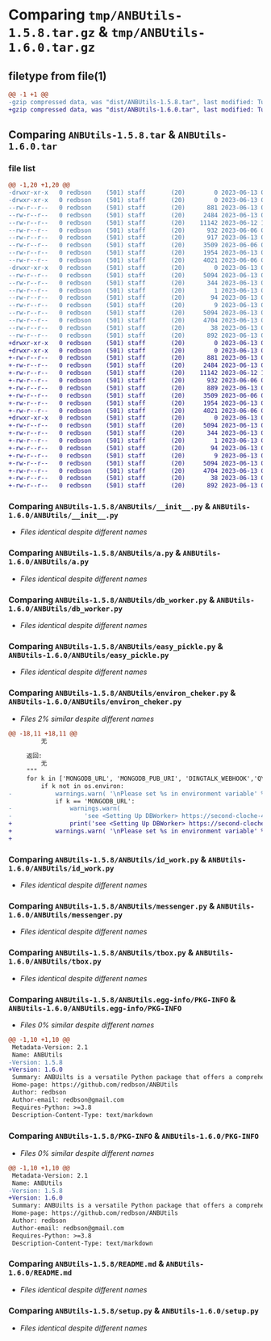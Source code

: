 # Comparing `tmp/ANBUtils-1.5.8.tar.gz` & `tmp/ANBUtils-1.6.0.tar.gz`

## filetype from file(1)

```diff
@@ -1 +1 @@
-gzip compressed data, was "dist/ANBUtils-1.5.8.tar", last modified: Tue Jun 13 06:11:14 2023, max compression
+gzip compressed data, was "dist/ANBUtils-1.6.0.tar", last modified: Tue Jun 13 06:24:35 2023, max compression
```

## Comparing `ANBUtils-1.5.8.tar` & `ANBUtils-1.6.0.tar`

### file list

```diff
@@ -1,20 +1,20 @@
-drwxr-xr-x   0 redbson    (501) staff       (20)        0 2023-06-13 06:11:14.311587 ANBUtils-1.5.8/
-drwxr-xr-x   0 redbson    (501) staff       (20)        0 2023-06-13 06:11:14.310127 ANBUtils-1.5.8/ANBUtils/
--rw-r--r--   0 redbson    (501) staff       (20)      881 2023-06-13 06:10:43.000000 ANBUtils-1.5.8/ANBUtils/__init__.py
--rw-r--r--   0 redbson    (501) staff       (20)     2484 2023-06-13 05:24:45.000000 ANBUtils-1.5.8/ANBUtils/a.py
--rw-r--r--   0 redbson    (501) staff       (20)    11142 2023-06-12 14:50:29.000000 ANBUtils-1.5.8/ANBUtils/db_worker.py
--rw-r--r--   0 redbson    (501) staff       (20)      932 2023-06-06 05:14:52.000000 ANBUtils-1.5.8/ANBUtils/easy_pickle.py
--rw-r--r--   0 redbson    (501) staff       (20)      917 2023-06-13 04:40:10.000000 ANBUtils-1.5.8/ANBUtils/environ_cheker.py
--rw-r--r--   0 redbson    (501) staff       (20)     3509 2023-06-06 05:12:32.000000 ANBUtils-1.5.8/ANBUtils/id_work.py
--rw-r--r--   0 redbson    (501) staff       (20)     1954 2023-06-13 04:36:50.000000 ANBUtils-1.5.8/ANBUtils/messenger.py
--rw-r--r--   0 redbson    (501) staff       (20)     4021 2023-06-06 05:17:20.000000 ANBUtils-1.5.8/ANBUtils/tbox.py
-drwxr-xr-x   0 redbson    (501) staff       (20)        0 2023-06-13 06:11:14.311116 ANBUtils-1.5.8/ANBUtils.egg-info/
--rw-r--r--   0 redbson    (501) staff       (20)     5094 2023-06-13 06:11:14.000000 ANBUtils-1.5.8/ANBUtils.egg-info/PKG-INFO
--rw-r--r--   0 redbson    (501) staff       (20)      344 2023-06-13 06:11:14.000000 ANBUtils-1.5.8/ANBUtils.egg-info/SOURCES.txt
--rw-r--r--   0 redbson    (501) staff       (20)        1 2023-06-13 06:11:14.000000 ANBUtils-1.5.8/ANBUtils.egg-info/dependency_links.txt
--rw-r--r--   0 redbson    (501) staff       (20)       94 2023-06-13 06:11:14.000000 ANBUtils-1.5.8/ANBUtils.egg-info/requires.txt
--rw-r--r--   0 redbson    (501) staff       (20)        9 2023-06-13 06:11:14.000000 ANBUtils-1.5.8/ANBUtils.egg-info/top_level.txt
--rw-r--r--   0 redbson    (501) staff       (20)     5094 2023-06-13 06:11:14.311379 ANBUtils-1.5.8/PKG-INFO
--rw-r--r--   0 redbson    (501) staff       (20)     4704 2023-06-13 06:05:52.000000 ANBUtils-1.5.8/README.md
--rw-r--r--   0 redbson    (501) staff       (20)       38 2023-06-13 06:11:14.311676 ANBUtils-1.5.8/setup.cfg
--rw-r--r--   0 redbson    (501) staff       (20)      892 2023-06-13 06:07:13.000000 ANBUtils-1.5.8/setup.py
+drwxr-xr-x   0 redbson    (501) staff       (20)        0 2023-06-13 06:24:35.083709 ANBUtils-1.6.0/
+drwxr-xr-x   0 redbson    (501) staff       (20)        0 2023-06-13 06:24:35.082434 ANBUtils-1.6.0/ANBUtils/
+-rw-r--r--   0 redbson    (501) staff       (20)      881 2023-06-13 06:10:43.000000 ANBUtils-1.6.0/ANBUtils/__init__.py
+-rw-r--r--   0 redbson    (501) staff       (20)     2484 2023-06-13 05:24:45.000000 ANBUtils-1.6.0/ANBUtils/a.py
+-rw-r--r--   0 redbson    (501) staff       (20)    11142 2023-06-12 14:50:29.000000 ANBUtils-1.6.0/ANBUtils/db_worker.py
+-rw-r--r--   0 redbson    (501) staff       (20)      932 2023-06-06 05:14:52.000000 ANBUtils-1.6.0/ANBUtils/easy_pickle.py
+-rw-r--r--   0 redbson    (501) staff       (20)      889 2023-06-13 06:22:36.000000 ANBUtils-1.6.0/ANBUtils/environ_cheker.py
+-rw-r--r--   0 redbson    (501) staff       (20)     3509 2023-06-06 05:12:32.000000 ANBUtils-1.6.0/ANBUtils/id_work.py
+-rw-r--r--   0 redbson    (501) staff       (20)     1954 2023-06-13 04:36:50.000000 ANBUtils-1.6.0/ANBUtils/messenger.py
+-rw-r--r--   0 redbson    (501) staff       (20)     4021 2023-06-06 05:17:20.000000 ANBUtils-1.6.0/ANBUtils/tbox.py
+drwxr-xr-x   0 redbson    (501) staff       (20)        0 2023-06-13 06:24:35.083292 ANBUtils-1.6.0/ANBUtils.egg-info/
+-rw-r--r--   0 redbson    (501) staff       (20)     5094 2023-06-13 06:24:35.000000 ANBUtils-1.6.0/ANBUtils.egg-info/PKG-INFO
+-rw-r--r--   0 redbson    (501) staff       (20)      344 2023-06-13 06:24:35.000000 ANBUtils-1.6.0/ANBUtils.egg-info/SOURCES.txt
+-rw-r--r--   0 redbson    (501) staff       (20)        1 2023-06-13 06:24:35.000000 ANBUtils-1.6.0/ANBUtils.egg-info/dependency_links.txt
+-rw-r--r--   0 redbson    (501) staff       (20)       94 2023-06-13 06:24:35.000000 ANBUtils-1.6.0/ANBUtils.egg-info/requires.txt
+-rw-r--r--   0 redbson    (501) staff       (20)        9 2023-06-13 06:24:35.000000 ANBUtils-1.6.0/ANBUtils.egg-info/top_level.txt
+-rw-r--r--   0 redbson    (501) staff       (20)     5094 2023-06-13 06:24:35.083513 ANBUtils-1.6.0/PKG-INFO
+-rw-r--r--   0 redbson    (501) staff       (20)     4704 2023-06-13 06:05:52.000000 ANBUtils-1.6.0/README.md
+-rw-r--r--   0 redbson    (501) staff       (20)       38 2023-06-13 06:24:35.083789 ANBUtils-1.6.0/setup.cfg
+-rw-r--r--   0 redbson    (501) staff       (20)      892 2023-06-13 06:07:13.000000 ANBUtils-1.6.0/setup.py
```

### Comparing `ANBUtils-1.5.8/ANBUtils/__init__.py` & `ANBUtils-1.6.0/ANBUtils/__init__.py`

 * *Files identical despite different names*

### Comparing `ANBUtils-1.5.8/ANBUtils/a.py` & `ANBUtils-1.6.0/ANBUtils/a.py`

 * *Files identical despite different names*

### Comparing `ANBUtils-1.5.8/ANBUtils/db_worker.py` & `ANBUtils-1.6.0/ANBUtils/db_worker.py`

 * *Files identical despite different names*

### Comparing `ANBUtils-1.5.8/ANBUtils/easy_pickle.py` & `ANBUtils-1.6.0/ANBUtils/easy_pickle.py`

 * *Files identical despite different names*

### Comparing `ANBUtils-1.5.8/ANBUtils/environ_cheker.py` & `ANBUtils-1.6.0/ANBUtils/environ_cheker.py`

 * *Files 2% similar despite different names*

```diff
@@ -18,11 +18,11 @@
         无
 
     返回:
         无
     """
     for k in ['MONGODB_URL', 'MONGODB_PUB_URI', 'DINGTALK_WEBHOOK','QYWECHAT_WEBHOOK']:
         if k not in os.environ:
-            warnings.warn( '\nPlease set %s in environment variable' % k )
             if k == 'MONGODB_URL':
-                warnings.warn(
-                    'see <Setting Up DBWorker> https://second-cloche-446.notion.site/ANBUtils-Wiki-f3ba5d99b6904a56a3335aff927492ee' )
+                print('see <Setting Up DBWorker> https://second-cloche-446.notion.site/ANBUtils-Wiki-f3ba5d99b6904a56a3335aff927492ee' )
+            warnings.warn( '\nPlease set %s in environment variable' % k )
+
```

### Comparing `ANBUtils-1.5.8/ANBUtils/id_work.py` & `ANBUtils-1.6.0/ANBUtils/id_work.py`

 * *Files identical despite different names*

### Comparing `ANBUtils-1.5.8/ANBUtils/messenger.py` & `ANBUtils-1.6.0/ANBUtils/messenger.py`

 * *Files identical despite different names*

### Comparing `ANBUtils-1.5.8/ANBUtils/tbox.py` & `ANBUtils-1.6.0/ANBUtils/tbox.py`

 * *Files identical despite different names*

### Comparing `ANBUtils-1.5.8/ANBUtils.egg-info/PKG-INFO` & `ANBUtils-1.6.0/ANBUtils.egg-info/PKG-INFO`

 * *Files 0% similar despite different names*

```diff
@@ -1,10 +1,10 @@
 Metadata-Version: 2.1
 Name: ANBUtils
-Version: 1.5.8
+Version: 1.6.0
 Summary: ANBUilts is a versatile Python package that offers a comprehensive set of utility functions and tools for data analysis, database operations, and messaging integration.
 Home-page: https://github.com/redbson/ANBUtils
 Author: redbson
 Author-email: redbson@gmail.com
 Requires-Python: >=3.8
 Description-Content-Type: text/markdown
```

### Comparing `ANBUtils-1.5.8/PKG-INFO` & `ANBUtils-1.6.0/PKG-INFO`

 * *Files 0% similar despite different names*

```diff
@@ -1,10 +1,10 @@
 Metadata-Version: 2.1
 Name: ANBUtils
-Version: 1.5.8
+Version: 1.6.0
 Summary: ANBUilts is a versatile Python package that offers a comprehensive set of utility functions and tools for data analysis, database operations, and messaging integration.
 Home-page: https://github.com/redbson/ANBUtils
 Author: redbson
 Author-email: redbson@gmail.com
 Requires-Python: >=3.8
 Description-Content-Type: text/markdown
```

### Comparing `ANBUtils-1.5.8/README.md` & `ANBUtils-1.6.0/README.md`

 * *Files identical despite different names*

### Comparing `ANBUtils-1.5.8/setup.py` & `ANBUtils-1.6.0/setup.py`

 * *Files identical despite different names*

